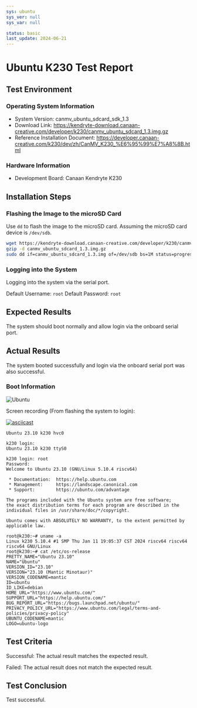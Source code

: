 ```yaml
---
sys: ubuntu
sys_ver: null
sys_var: null

status: basic
last_update: 2024-06-21
---
```


# Ubuntu K230 Test Report

## Test Environment

### Operating System Information

- System Version: canmv_ubuntu_sdcard_sdk_1.3
- Download Link: https://kendryte-download.canaan-creative.com/developer/k230/canmv_ubuntu_sdcard_1.3.img.gz
- Reference Installation Document: https://developer.canaan-creative.com/k230/dev/zh/CanMV_K230_%E6%95%99%E7%A8%8B.html

### Hardware Information

- Development Board: Canaan Kendryte K230

## Installation Steps

### Flashing the Image to the microSD Card

Use `dd` to flash the image to the microSD card. Assuming the microSD card device is `/dev/sdb`.

```bash
wget https://kendryte-download.canaan-creative.com/developer/k230/canmv_ubuntu_sdcard_1.3.img.gz
gzip -d canmv_ubuntu_sdcard_1.3.img.gz
sudo dd if=canmv_ubuntu_sdcard_1.3.img of=/dev/sdb bs=1M status=progress oflag=sync
```

### Logging into the System

Logging into the system via the serial port.

Default Username: `root`
Default Password: `root`

## Expected Results

The system should boot normally and allow login via the onboard serial port.

## Actual Results

The system booted successfully and login via the onboard serial port was also successful.

### Boot Information

![Ubuntu](image.png)

Screen recording (From flashing the system to login):

[![asciicast](https://asciinema.org/a/rFklZEOMyjSQCPaSjrS3OStOF.svg)](https://asciinema.org/a/rFklZEOMyjSQCPaSjrS3OStOF)

```log
Ubuntu 23.10 k230 hvc0

k230 login: 
Ubuntu 23.10 k230 ttyS0

k230 login: root
Password: 
Welcome to Ubuntu 23.10 (GNU/Linux 5.10.4 riscv64)

 * Documentation:  https://help.ubuntu.com
 * Management:     https://landscape.canonical.com
 * Support:        https://ubuntu.com/advantage

The programs included with the Ubuntu system are free software;
the exact distribution terms for each program are described in the
individual files in /usr/share/doc/*/copyright.

Ubuntu comes with ABSOLUTELY NO WARRANTY, to the extent permitted by
applicable law.

root@k230:~# uname -a
Linux k230 5.10.4 #1 SMP Thu Jan 11 19:05:37 CST 2024 riscv64 riscv64 riscv64 GNU/Linux
root@k230:~# cat /etc/os-release 
PRETTY_NAME="Ubuntu 23.10"
NAME="Ubuntu"
VERSION_ID="23.10"
VERSION="23.10 (Mantic Minotaur)"
VERSION_CODENAME=mantic
ID=ubuntu
ID_LIKE=debian
HOME_URL="https://www.ubuntu.com/"
SUPPORT_URL="https://help.ubuntu.com/"
BUG_REPORT_URL="https://bugs.launchpad.net/ubuntu/"
PRIVACY_POLICY_URL="https://www.ubuntu.com/legal/terms-and-policies/privacy-policy"
UBUNTU_CODENAME=mantic
LOGO=ubuntu-logo
```

## Test Criteria

Successful: The actual result matches the expected result.

Failed: The actual result does not match the expected result.

## Test Conclusion

Test successful.
